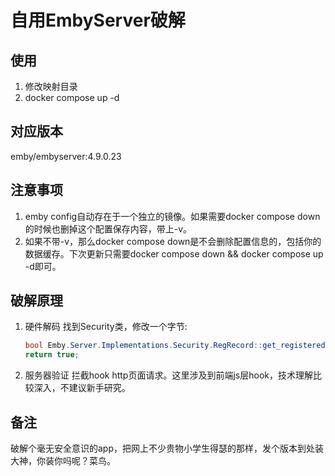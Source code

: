 # 自用EmbyServer破解

## 使用
1. 修改映射目录
2. docker compose up -d

## 对应版本
emby/embyserver:4.9.0.23

## 注意事项
1. emby config自动存在于一个独立的镜像。如果需要docker compose down的时候也删掉这个配置保存内容，带上-v。
2. 如果不带-v，那么docker compose down是不会删除配置信息的，包括你的数据缓存。下次更新只需要docker compose down && docker compose up -d即可。

## 破解原理
1. 硬件解码
    找到Security类，修改一个字节: 
    ```c#
    bool Emby.Server.Implementations.Security.RegRecord::get_registered()
    return true;
    ```
2. 服务器验证
    拦截hook http页面请求。这里涉及到前端js层hook，技术理解比较深入，不建议新手研究。

## 备注

破解个毫无安全意识的app，把网上不少贵物小学生得瑟的那样，发个版本到处装大神，你装你吗呢？菜鸟。